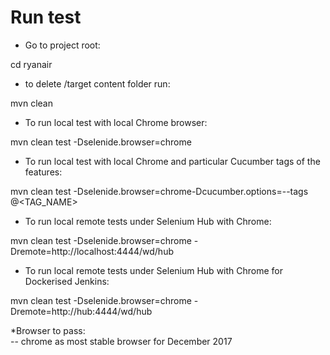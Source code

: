 # Run test
- Go to  project root:

cd ryanair
- to delete /target content folder run:

mvn clean 

- To run local test with local Chrome browser:

mvn clean test -Dselenide.browser=chrome

-  To run local test with local Chrome and particular Cucumber tags of the features:
 
mvn clean test -Dselenide.browser=chrome-Dcucumber.options=--tags @<TAG_NAME>

- To run local remote tests under Selenium Hub with Chrome:

mvn clean test -Dselenide.browser=chrome -Dremote=http://localhost:4444/wd/hub

- To run local remote tests under Selenium Hub with Chrome for Dockerised Jenkins:

mvn clean test -Dselenide.browser=chrome -Dremote=http://hub:4444/wd/hub

*Browser to pass:  
-- chrome as most stable browser for December 2017